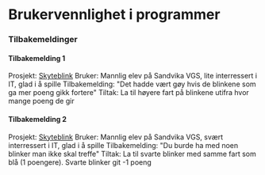 # Brukervennlighet i programmer

### Tilbakemeldinger

#### Tilbakemelding 1
Prosjekt: [Skyteblink](https://github.com/Christens/IT2---Mappe---Christen/tree/main/Probleml%C3%B8sning/OOP/Skyteblink_pygame)
Bruker: Mannlig elev på Sandvika VGS, lite interressert i IT, glad i å spille
Tilbakemelding: "Det hadde vært gøy hvis de blinkene som ga mer poeng gikk fortere"
Tiltak: La til høyere fart på blinkene utifra hvor mange poeng de gir

#### Tilbakemelding 2
Prosjekt: [Skyteblink](https://github.com/Christens/IT2---Mappe---Christen/tree/main/Probleml%C3%B8sning/OOP/Skyteblink_pygame)
Bruker: Mannlig elev på Sandvika VGS, svært interressert i IT, glad i å spille
Tilbakemelding: "Du burde ha med noen blinker man ikke skal treffe"
Tiltak: La til svarte blinker med samme fart som blå (1 poengere). Svarte blinker git -1 poeng